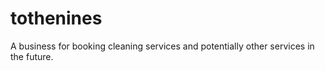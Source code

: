 # tothenines
A business for booking cleaning services and potentially other services in the future.
